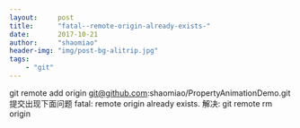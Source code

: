 ```yaml
---
layout:     post
title:      "fatal--remote-origin-already-exists-"
date:       2017-10-21
author:     "shaomiao"
header-img: "img/post-bg-alitrip.jpg"
tags:
    - "git"
---
```

git remote add origin git@github.com:shaomiao/PropertyAnimationDemo.git
提交出现下面问题
fatal: remote origin already exists.
解决: git remote rm origin
